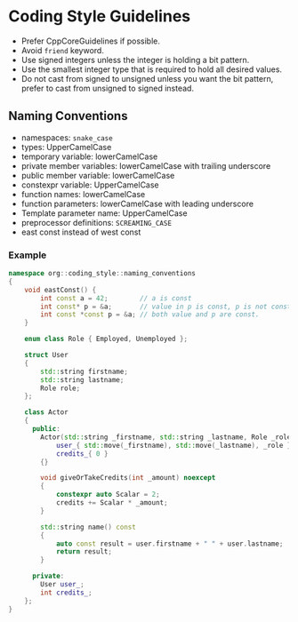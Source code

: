 

# Coding Style Guidelines

- Prefer CppCoreGuidelines if possible.
- Avoid `friend` keyword.
- Use signed integers unless the integer is holding a bit pattern.
- Use the smallest integer type that is required to hold all desired values.
- Do not cast from signed to unsigned unless you want the bit pattern, prefer to cast from unsigned
  to signed instead.

## Naming Conventions

- namespaces: `snake_case`
- types: UpperCamelCase
- temporary variable: lowerCamelCase
- private member variables: lowerCamelCase with trailing underscore
- public member variable: lowerCamelCase
- constexpr variable: UpperCamelCase
- function names: lowerCamelCase
- function parameters: lowerCamelCase with leading underscore
- Template parameter name: UpperCamelCase
- preprocessor definitions: `SCREAMING_CASE`
- east const instead of west const

### Example

```cpp
namespace org::coding_style::naming_conventions
{
    void eastConst() {
        int const a = 42;        // a is const
        int const* p = &a;       // value in p is const, p is not const.
        int const *const p = &a; // both value and p are const.
    }

    enum class Role { Employed, Unemployed };

    struct User
    {
        std::string firstname;
        std::string lastname;
        Role role;
    };

    class Actor
    {
      public:
        Actor(std::string _firstname, std::string _lastname, Role _role) :
            user_{ std::move(_firstname), std::move(_lastname), _role },
            credits_{ 0 }
        {}

        void giveOrTakeCredits(int _amount) noexcept
        {
            constexpr auto Scalar = 2;
            credits += Scalar * _amount;
        }

        std::string name() const
        {
            auto const result = user.firstname + " " + user.lastname;
            return result;
        }

      private:
        User user_;
        int credits_;
    };
}
```
